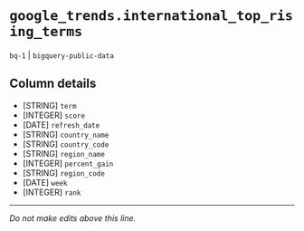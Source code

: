 # `google_trends.international_top_rising_terms`
`bq-1` | `bigquery-public-data`

## Column details
* [STRING]    `term`
* [INTEGER]   `score`
* [DATE]      `refresh_date`
* [STRING]    `country_name`
* [STRING]    `country_code`
* [STRING]    `region_name`
* [INTEGER]   `percent_gain`
* [STRING]    `region_code`
* [DATE]      `week`
* [INTEGER]   `rank`

-------------------------------------------------------------------------------
*Do not make edits above this line.*
